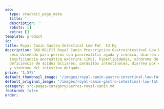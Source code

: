 ```yaml
---
seo:
  type: stackbit_page_meta
  title: ''
  description: ''
  robots: []
  extra: []
template: product
id: ''
title: Royal Canin Gastro-Intestinal Low Fat  13 Kg
description: SKU:RGLF13 Royal Canin Prescripcion Gastrointestinal Low Fat es un alimento
  seco diseñado para perros con pancreatitis aguda y crónica, diarrea aguda y crónica,
  insuficiencia ancreática exócrina (IPE), hiperlipidemia, síndrome de mala absorción,
  deficiencia de ácidos biliares, parásitos intestinales, diarrea por cambio de dieta
  y síndrome del intestino delgado.
price: '1,575'
default_thumbnail_image: "/images/royal-canin-gastro-intestinal-low-fat.jpg"
default_original_image: "/images/royal-canin-gastro-intestinal-low-fat.jpg"
category: src/pages/category/perros-royal-canin.md
featured: false
order: 

---
```

